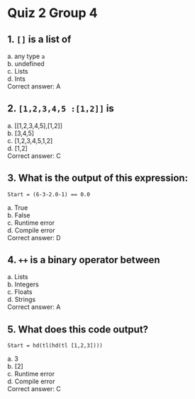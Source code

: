 # Quiz 2 Group 4
## 1. `[]` is a list of
a. any type `a`\
b. undefined\
c. Lists\
d. Ints\
Correct answer: A

## 2. `[1,2,3,4,5 :[1,2]]` is
a. [[1,2,3,4,5],[1,2]]\
b. [3,4,5]\
c. [1,2,3,4,5,1,2]\
d. [1,2]\
Correct answer: C

## 3. What is the output of this expression:
```
Start = (6-3-2.0-1) == 0.0
```

a. True\
b. False\
c. Runtime error\
d. Compile error\
Correct answer: D

## 4. `++` is a binary operator between
a. Lists\
b. Integers\
c. Floats\
d. Strings\
Correct answer: A

## 5. What does this code output?
```
Start = hd(tl(hd(tl [1,2,3])))
```
a. 3\
b. [2]\
c. Runtime error\
d. Compile error\
Correct answer: C